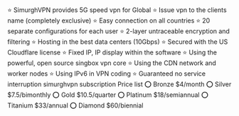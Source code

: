 ⭐ SimurghVPN provides 5G speed vpn for Global ⭐ Issue vpn to the clients name (completely exclusive) ⭐ Easy connection on all countries ⭐ 20 separate configurations for each user ⭐ 2-layer untraceable encryption and filtering ⭐ Hosting in the best data centers (10Gbps) ⭐ Secured with the US Cloudflare license ⭐ Fixed IP, IP display within the software ⭐ Using the powerful, open source singbox vpn core ⭐ Using the CDN network and worker nodes ⭐ Using IPv6 in VPN coding ⭐ Guaranteed no service interruption
simurghvpn subscription Price list 
⭕️ Bronze $4/month ⭕️ Silver $7.5/bimonthly ⭕️ Gold $10.5/quarter ⭕️ Platinum $18/semiannual ⭕️ Titanium $33/annual ⭕️ Diamond $60/biennial




 
 


